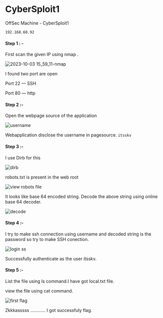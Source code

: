 # CyberSploit1

OffSec Machine - CyberSploit1

`192.168.60.92`

#### Step 1 : - 

First scan the given IP using nmap .

![2023-10-03 15_59_11-nmap](https://github.com/Jkrathod/CyberSploit1/assets/110445358/af181026-aa1f-45b3-8379-f327855a09e5)

I found two port are open

Port 22 — SSH

Port 80 — http


#### Step 2 :- 

Open the webpage source of the application

 ![username](https://github.com/Jkrathod/CyberSploit1/assets/110445358/36390439-f97f-477b-8c17-111b7f4dac67)

 Webapplication disclose the username in pagesource. `itsskv`
 
 
#### Step 3 :- 
 
I use Dirb for this 

![dirb](https://github.com/Jkrathod/CyberSploit1/assets/110445358/9b39202e-f71a-4651-99d1-da770a5392f2)

robots.txt is present in the web root

![view robots file](https://github.com/Jkrathod/CyberSploit1/assets/110445358/c0b781f4-1a80-4d02-b712-45f5fcf366b3)

It looks like base 64 encoded string. Decode the above string using online base 64 decoder.

![decode](https://github.com/Jkrathod/CyberSploit1/assets/110445358/e2f93653-66c8-405e-b4cf-abb9d16be309)


#### Step 4 :-

I try to make ssh connection using username and decoded string is the password so try to make SSH conection. 

![login ss](https://github.com/Jkrathod/CyberSploit1/assets/110445358/8c9724b9-99a5-41cd-a845-f8557a1e74f2)

Successfully authenticate as the user itsskv.


#### Step 5 :-

List the file using ls command.I have got local.txt file.

view the file using cat command.

![first flag](https://github.com/Jkrathod/CyberSploit1/assets/110445358/fe33907d-c7c5-46a8-84b0-25c6e911010f)


Zkkkasssss ............ I got successfuly flag.

